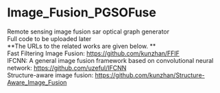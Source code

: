 # Image_Fusion_PGSOFuse
Remote sensing image fusion sar optical graph generator<br/>
Full code to be uploaded later<br/>
**The URLs to the related works are given below. ** <br/>
Fast Filtering Image Fusion: https://github.com/kunzhan/FFIF <br/>
IFCNN: A general image fusion framework based on convolutional neural network: https://github.com/uzeful/IFCNN <br/>
Structure-aware image fusion: https://github.com/kunzhan/Structure-Aware_Image_Fusion <br/>
